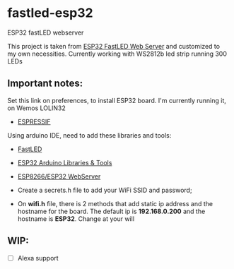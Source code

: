 # fastled-esp32
ESP32 fastLED webserver

This project is taken from [ESP32 FastLED Web Server](https://github.com/jasoncoon/esp32-fastled-webserver) and customized to my own necessities.
Currently working with WS2812b led strip running 300 LEDs

## Important notes:
Set this link on preferences, to install ESP32 board. I'm currently running it, on Wemos LOLIN32
* [ESPRESSIF](https://dl.espressif.com/dl/package_esp32_index.json)

Using arduino IDE, need to add these libraries and tools:
* [FastLED](https://github.com/FastLED/FastLED)
* [ESP32 Arduino Libraries & Tools](https://github.com/espressif/arduino-esp32)
* [ESP8266/ESP32 WebServer](https://github.com/bbx10/WebServer_tng)

* Create a secrets.h file to add your WiFi SSID and password;
* On **wifi.h** file, there is 2 methods that add static ip address and the hostname for the board. The default ip is **192.168.0.200** and the hostname is **ESP32**. Change at your will

## WIP:
* [ ] Alexa support
